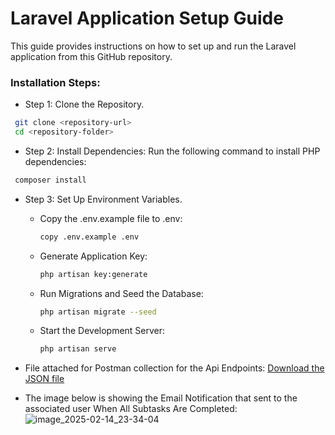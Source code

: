 # Laravel Application Setup Guide

This guide provides instructions on how to set up and run the Laravel application from this GitHub repository.

### Installation Steps:
-  Step 1: Clone the Repository.
  ```bash
   git clone <repository-url>
   cd <repository-folder>
  ```
-  Step 2: Install Dependencies:
   Run the following command to install PHP dependencies:
  ```bash
   composer install
  ```
-  Step 3: Set Up Environment Variables.
      - Copy the .env.example file to .env:
         ```bash
         copy .env.example .env
         ```
      - Generate Application Key:
         ```bash
         php artisan key:generate
         ```
      - Run Migrations and Seed the Database:
         ```bash
         php artisan migrate --seed
         ```
      - Start the Development Server:
         ```bash
         php artisan serve
         ```
     
- File attached for Postman collection for the Api Endpoints:
[Download the JSON file](https://github.com/user-attachments/files/18804333/ProkodersTest.postman_collection.json)

- The image below is showing the Email Notification that sent to the associated user When All Subtasks Are Completed:
  ![image_2025-02-14_23-34-04](https://github.com/user-attachments/assets/bf3ffe2d-65dd-4388-886d-ba616d376522)


